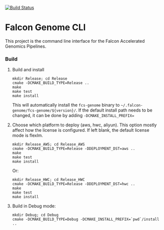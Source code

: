 [![Build Status](http://us-1.falcon-computing.com:8080/buildStatus/icon?job=Falcon-Build-Falcon-genome)](http://us-1.falcon-computing.com:8080/job/Falcon-Build-Falcon-genome/)
# Falcon Genome CLI
This project is the command line interface for the Falcon Accelerated Genomics Pipelines.

### Build
1. Build and install
   ```
   mkdir Release; cd Release
   cmake -DCMAKE_BUILD_TYPE=Release ..
   make
   make test
   make install
   ```
   This will automatically install the `fcs-genome` binary to `~/.falcon-genome/fcs-genome/${version}/`. If the default install path needs to be changed, it can be done by adding `-DCMAKE_INSTALL_PREFIX=`

1. Choose which platform to deploy (aws, hwc, aliyun). This option mostly affect how the license is configured. If left blank, the default license mode is flexlm.
   ```
   mkdir Release_AWS; cd Release_AWS
   cmake -DCMAKE_BUILD_TYPE=Release -DDEPLOYMENT_DST=aws ..
   make
   make test
   make install
   ```
   Or:
   ```
   mkdir Release_HWC; cd Release_HWC
   cmake -DCMAKE_BUILD_TYPE=Release -DDEPLOYMENT_DST=hwc ..
   make
   make test
   make install
   ```

1. Build in Debug mode:
   ```
   mkdir Debug; cd Debug
   cmake -DCMAKE_BUILD_TYPE=Debug -DCMAKE_INSTALL_PREFIX=`pwd`/install ..
   ```

